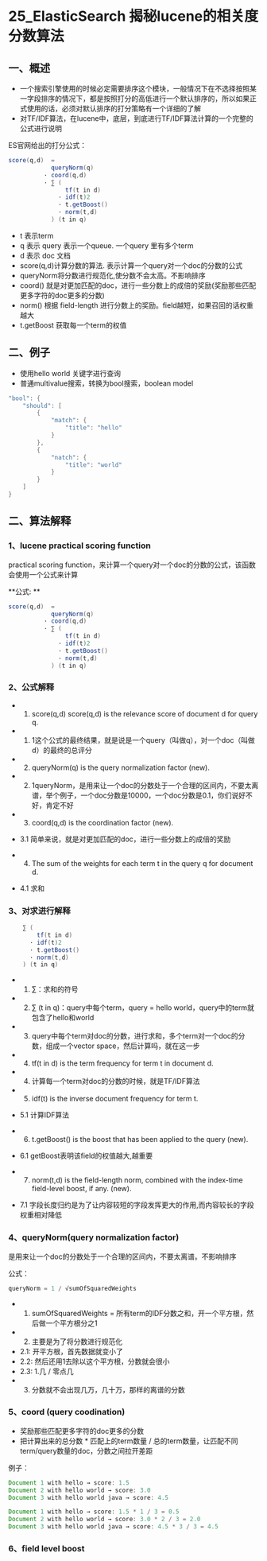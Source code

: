 # 25_ElasticSearch 揭秘lucene的相关度分数算法


## 一、概述

* 一个搜索引擎使用的时候必定需要排序这个模块，一般情况下在不选择按照某一字段排序的情况下，都是按照打分的高低进行一个默认排序的，所以如果正式使用的话，必须对默认排序的打分策略有一个详细的了解
* 对TF/IDF算法，在lucene中，底层，到底进行TF/IDF算法计算的一个完整的公式进行说明

ES官网给出的打分公式：

```java
score(q,d)  =  
            queryNorm(q)  
          · coord(q,d)    
          · ∑ (           
                tf(t in d)   
              · idf(t)2      
              · t.getBoost() 
              · norm(t,d)    
            ) (t in q) 
```


* t 表示term
* q 表示 query 表示一个queue. 一个query 里有多个term
* d 表示 doc 文档
* score(q,d)计算分数的算法. 表示计算一个query对一个doc的分数的公式
* queryNorm将分数进行规范化,使分数不会太高。不影响排序
* coord() 就是对更加匹配的doc，进行一些分数上的成倍的奖励(奖励那些匹配更多字符的doc更多的分数)
* norm() 根据 field-length 进行分数上的奖励。field越短，如果召回的话权重越大
* t.getBoost 获取每一个term的权值


## 二、例子

* 使用hello world 关键字进行查询
* 普通multivalue搜索，转换为bool搜索，boolean model

```java
"bool": {
	"should": [
		{
			"match": {
				"title": "hello"
			}
		},
		{
			"natch": {
				"title": "world"
			}
		}
	]
}
```

## 二、算法解释

### 1、lucene practical scoring function

practical scoring function，来计算一个query对一个doc的分数的公式，该函数会使用一个公式来计算

**公式: **

```java
score(q,d)  =  
            queryNorm(q)  
          · coord(q,d)    
          · ∑ (           
                tf(t in d)   
              · idf(t)2      
              · t.getBoost() 
              · norm(t,d)    
            ) (t in q) 
```

### 2、公式解释

* 1. score(q,d) score(q,d) is the relevance score of document d for query q.
* 1. 1这个公式的最终结果，就是说是一个query（叫做q），对一个doc（叫做d）的最终的总评分

* 2. queryNorm(q) is the query normalization factor (new).
* 2. 1queryNorm，是用来让一个doc的分数处于一个合理的区间内，不要太离谱，举个例子，一个doc分数是10000，一个doc分数是0.1，你们说好不好，肯定不好

* 3. coord(q,d) is the coordination factor (new).
* 3.1 简单来说，就是对更加匹配的doc，进行一些分数上的成倍的奖励

* 4. The sum of the weights for each term t in the query q for document d.
* 4.1 求和

### 3、对求进行解释

```java
	∑ (           
		tf(t in d)   
	  · idf(t)2      
	  · t.getBoost() 
	  · norm(t,d)    
	) (t in q) 
```

* 1. ∑：求和的符号
* 2. ∑ (t in q)：query中每个term，query = hello world，query中的term就包含了hello和world
* 3. query中每个term对doc的分数，进行求和，多个term对一个doc的分数，组成一个vector space，然后计算吗，就在这一步

* 4. tf(t in d) is the term frequency for term t in document d.
*   4. 计算每一个term对doc的分数的时候，就是TF/IDF算法

* 5. idf(t) is the inverse document frequency for term t.
* 5.1 计算IDF算法

* 6. t.getBoost() is the boost that has been applied to the query (new).
* 6.1 getBoost表明该field的权值越大,越重要

* 7. norm(t,d) is the field-length norm, combined with the index-time field-level boost, if any. (new).
* 7.1 字段长度归约是为了让内容较短的字段发挥更大的作用,而内容较长的字段权重相对降低

### 4、queryNorm(query normalization factor)

是用来让一个doc的分数处于一个合理的区间内，不要太离谱。不影响排序


公式：
```java
queryNorm = 1 / √sumOfSquaredWeights
```

* 1. sumOfSquaredWeights = 所有term的IDF分数之和，开一个平方根，然后做一个平方根分之1
* 2. 主要是为了将分数进行规范化 
*   2.1: 开平方根，首先数据就变小了 
*   2.2: 然后还用1去除以这个平方根，分数就会很小 
*   2.3: 1.几 / 零点几
* 3. 分数就不会出现几万，几十万，那样的离谱的分数

### 5、coord (query coodination)

* 奖励那些匹配更多字符的doc更多的分数
* 把计算出来的总分数 * 匹配上的term数量 / 总的term数量，让匹配不同term/query数量的doc，分数之间拉开差距


例子：
```java
Document 1 with hello → score: 1.5
Document 2 with hello world → score: 3.0
Document 3 with hello world java → score: 4.5
```

```java
Document 1 with hello → score: 1.5 * 1 / 3 = 0.5
Document 2 with hello world → score: 3.0 * 2 / 3 = 2.0
Document 3 with hello world java → score: 4.5 * 3 / 3 = 4.5
```


### 6、field level boost

